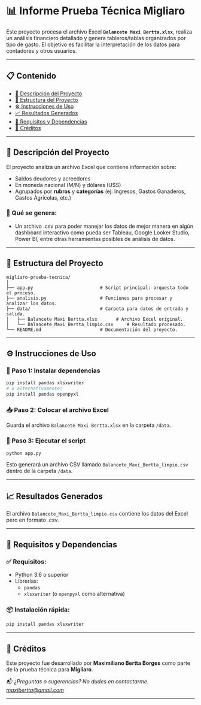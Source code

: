 
# 📊 Informe Prueba Técnica Migliaro

Este proyecto procesa el archivo Excel **`Balancete Maxi Bertta.xlsx`**, realiza un análisis financiero detallado y genera tableros/tablas organizados por tipo de gasto. El objetivo es facilitar la interpretación de los datos para contadores y otros usuarios.

---

## 📋 Contenido

- [📝 Descripción del Proyecto](#-descripción-del-proyecto)
- [📁 Estructura del Proyecto](#-estructura-del-proyecto)
- [⚙️ Instrucciones de Uso](#️-instrucciones-de-uso)
- [📈 Resultados Generados](#-resultados-generados)
- [🧰 Requisitos y Dependencias](#-requisitos-y-dependencias)
- [🙌 Créditos](#-créditos)

---

## 📝 Descripción del Proyecto

El proyecto analiza un archivo Excel que contiene información sobre:

- Saldos deudores y acreedores
- En moneda nacional (M/N) y dólares (U$S)
- Agrupados por **rubros** y **categorías** (ej: Ingresos, Gastos Ganaderos, Gastos Agrícolas, etc.)

### 📌 Qué se genera:
- Un archivo .csv para poder manejar los datos de mejor manera en algún dashboard interactivo como pueda ser Tableau, Google Looker Studio, Power BI, entre otras herramientas posibles de análisis de datos.

---

## 📁 Estructura del Proyecto

```
migliaro-prueba-tecnica/
│
├── app.py                         # Script principal: orquesta todo el proceso.
├── analisis.py                    # Funciones para procesar y analizar los datos.
├── data/                          # Carpeta para datos de entrada y salida.
│   ├── Balancete Maxi Bertta.xlsx       # Archivo Excel original.
│   └── Balancete_Maxi_Bertta_limpio.csv     # Resultado procesado.
└── README.md                      # Documentación del proyecto.
```

---

## ⚙️ Instrucciones de Uso

### 🔧 Paso 1: Instalar dependencias

```bash
pip install pandas xlsxwriter
# o alternativamente:
pip install pandas openpyxl
```

### 📥 Paso 2: Colocar el archivo Excel

Guarda el archivo `Balancete Maxi Bertta.xlsx` en la carpeta `/data`.

### 🚀 Paso 3: Ejecutar el script

```bash
python app.py
```

Esto generará un archivo CSV llamado `Balancete_Maxi_Bertta_limpio.csv` dentro de la carpeta `/data`.

---

## 📈 Resultados Generados

El archivo `Balancete_Maxi_Bertta_limpio.csv` contiene los datos del Excel pero en formato .csv.

---

## 🧰 Requisitos y Dependencias

### ✅ Requisitos:
- Python 3.6 o superior
- Librerías:
  - `pandas`
  - `xlsxwriter` (o `openpyxl` como alternativa)

### 📦 Instalación rápida:
```bash
pip install pandas xlsxwriter
```

---

## 🙌 Créditos

Este proyecto fue desarrollado por **Maximiliano Bertta Borges** como parte de la prueba técnica para **Migliaro**.

📬 *¿Preguntas o sugerencias? No dudes en contactarme. maxibertta@gmail.com*

---
